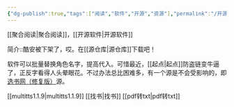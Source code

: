 ```yaml
---
{"dg-publish":true,"tags":["阅读","软件","开源","资源"],"permalink":"/开源阅读/","dgPassFrontmatter":true,"noteIcon":""}
---
```



[[聚合阅读\|聚合阅读]]，[[开源软件\|开源软件]]



简介::酷安被下架了，哎。在[[源仓库\|源仓库]]下载吧！

软件可以批量替换角色名字，提高代入。可惜最近，[[起点\|起点]]防盗链变牛逼了，正反字看得人头晕眼花。不过办法总比困难多，有一个源是不会受影响的，即[选书网（修复版）](https://t.me/c/1798537369/598)源。

[[multitts1.1.9\|multitts1.1.9]]
[[找书\|找书]]
[[pdf转txt\|pdf转txt]]
